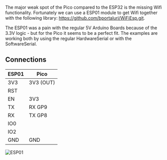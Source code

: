 
The major weak spot of the Pico compared to the ESP32 is the missing Wifi functionality. Fortunately we can use a ESP01 module to get Wifi together with the following library: https://github.com/bportaluri/WiFiEsp.git. 

The ESP01 was a pain with the regular 5V Arduino Boards because of the 3.3V logic - but for the Pico it seems to be a perfect fit.
The examples are working both by using the regular HardwareSerial or with the SoftwareSerial.

## Connections 

| ESP01  | Pico              
|--------|-----------
|  3V3   | 3V3 (OUT) 
|  RST   |  
|  EN    | 3V3 
|  TX    | RX GP9 
|  RX    | TX GP8 
|  IO0   |  
|  IO2   |  
|  GND   | GND 

<img src="https://www.robotbanao.com/wp-content/uploads/2020/02/esp11.png" alt="ESP01">


